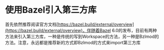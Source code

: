# 使用Bazel引入第三方库

首先依然推荐阅读官方文档[https://bazel.build/external/overview](https://bazel.build/external/overview)，伴随着Bazel 6.0的发布，目前有两种方法来引入第三方库，一种是传统的写到Workspace的方法，另一种是Bzlmod的方法。注意，永远都是推荐新的方式即Bzlmod的方式来import第三方库
